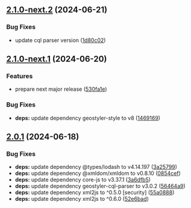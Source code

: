 ## [2.1.0-next.2](https://github.com/geostyler/geostyler-qgis-parser/compare/v2.1.0-next.1...v2.1.0-next.2) (2024-06-21)


### Bug Fixes

* update cql parser version ([1d80c02](https://github.com/geostyler/geostyler-qgis-parser/commit/1d80c02e1009c3c41b920621054f5712d22bf177))

## [2.1.0-next.1](https://github.com/geostyler/geostyler-qgis-parser/compare/v2.0.1...v2.1.0-next.1) (2024-06-20)


### Features

* prepare next major release ([530fa1e](https://github.com/geostyler/geostyler-qgis-parser/commit/530fa1ee9cde964eec808f543a6661ae4255e051))


### Bug Fixes

* **deps:** update dependency geostyler-style to v8 ([1469169](https://github.com/geostyler/geostyler-qgis-parser/commit/1469169e3f1f28a23c3f32ebd6c4b398d35d814f))

## [2.0.1](https://github.com/geostyler/geostyler-qgis-parser/compare/v2.0.0...v2.0.1) (2024-06-18)


### Bug Fixes

* **deps:** update dependency @types/lodash to v4.14.197 ([3a25799](https://github.com/geostyler/geostyler-qgis-parser/commit/3a25799c88dd6f5adfa3b093d8f692652b927c95))
* **deps:** update dependency @xmldom/xmldom to v0.8.10 ([0854cef](https://github.com/geostyler/geostyler-qgis-parser/commit/0854cef81de8d174f4ff2da519caf30aefe4825d))
* **deps:** update dependency core-js to v3.37.1 ([3a6dfb5](https://github.com/geostyler/geostyler-qgis-parser/commit/3a6dfb5f11191cb9e16303037662640945f1e167))
* **deps:** update dependency geostyler-cql-parser to v3.0.2 ([56464a9](https://github.com/geostyler/geostyler-qgis-parser/commit/56464a9c5a825e9bad5c60b602d8c64f7b9dcab7))
* **deps:** update dependency xml2js to ^0.5.0 [security] ([55a0888](https://github.com/geostyler/geostyler-qgis-parser/commit/55a0888d7af68ecd48aff98ed8bce537182b2ede))
* **deps:** update dependency xml2js to ^0.6.0 ([52e6bad](https://github.com/geostyler/geostyler-qgis-parser/commit/52e6bad6e82eecccfa33ddbf72068dd0663e17da))
